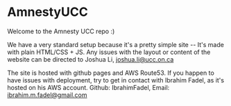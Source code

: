 # AmnestyUCC

Welcome to the Amnesty UCC repo :)

We have a very standard setup because it's a pretty simple site -- It's made with plain HTML/CSS + JS. Any issues with the layout or content of the website can be directed to Joshua Li, joshua.li@ucc.on.ca

The site is hosted with github pages and AWS Route53. If you happen to have issues with deployment, try to get in contact with Ibrahim Fadel, as it's hosted on his AWS account. Github: IbrahimFadel, Email: ibrahim.m.fadel@gmail.com

